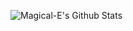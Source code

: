 ![Magical-E's Github Stats](https://github-readme-stats.vercel.app/api?username=Magical-E&show_icons=true)
